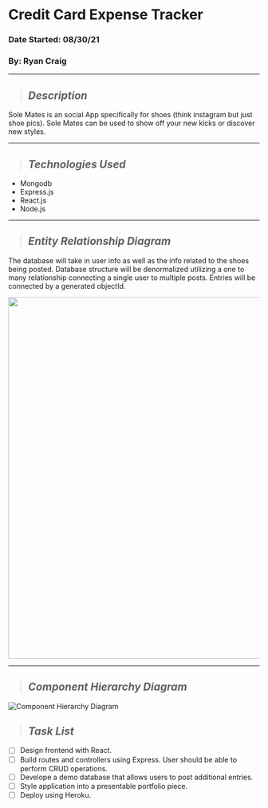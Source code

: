 # Credit Card Expense Tracker
### Date Started: 08/30/21
### By: Ryan Craig
---

<!-- ![SHOES](client/public/images/red.jpeg) -->

>## *Description*

Sole Mates is an social App specifically for shoes (think instagram but just shoe pics). Sole Mates can be used to show off your new kicks or discover new styles.

---
>## *Technologies Used* 

* Mongodb
* Express.js
* React.js
* Node.js

---

>## *Entity Relationship Diagram*

The database will take in user info as well as the info related to the shoes being posted. Database structure will be denormalized utilizing a one to many relationship connecting a single user to multiple posts. Entries will be connected by a generated objectId. 

<img src="client/public/images/ERD.PNG" width="725" style = "text-align:center"/>

---
>## *Component Hierarchy Diagram*

![Component Hierarchy Diagram](client/public/images/comp.png)

>## *Task List*

- [ ] Design frontend with React.
- [ ] Build routes and controllers using Express. User should be able to perform CRUD operations.
- [ ] Develope a demo database that allows users to post additional entries.
- [ ] Style application into a presentable portfolio piece.
- [ ] Deploy using Heroku.